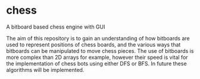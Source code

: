 # chess

A bitboard based chess engine with GUI

The aim of this repository is to gain an understanding of how bitboards are used to represent positions of chess boards, and the various ways that bitboards can be manipulated to move chess pieces. The use of bitboards is more complex than 2D arrays for example, however their speed is vital for the implementation of chess bots using either DFS or BFS. In future these algorithms will be implemented. 
